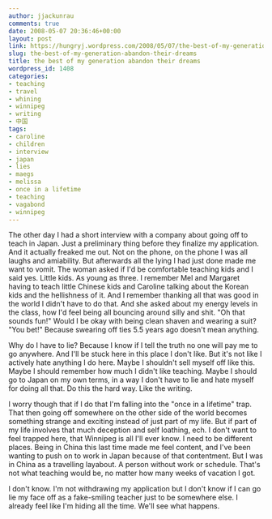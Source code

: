 ```yaml
---
author: jjackunrau
comments: true
date: 2008-05-07 20:36:46+00:00
layout: post
link: https://hungryj.wordpress.com/2008/05/07/the-best-of-my-generation-abandon-their-dreams/
slug: the-best-of-my-generation-abandon-their-dreams
title: the best of my generation abandon their dreams
wordpress_id: 1408
categories:
- teaching
- travel
- whining
- winnipeg
- writing
- 中国
tags:
- caroline
- children
- interview
- japan
- lies
- maegs
- melissa
- once in a lifetime
- teaching
- vagabond
- winnipeg
---
```


The other day I had a short interview with a company about going off to teach in Japan. Just a preliminary thing before they finalize my application. And it actually freaked me out. Not on the phone, on the phone I was all laughs and amiability. But afterwards all the lying I had just done made me want to vomit. The woman asked if I'd be comfortable teaching kids and I said yes. Little kids. As young as three. I remember Mel and Margaret having to teach little Chinese kids and Caroline talking about the Korean kids and the hellishness of it. And I remember thanking all that was good in the world I didn't have to do that. And she asked about my energy levels in the class, how I'd feel being all bouncing around silly and shit. "Oh that sounds fun!" Would I be okay with being clean shaven and wearing a suit? "You bet!" Because swearing off ties 5.5 years ago doesn't mean anything.

Why do I have to lie? Because I know if I tell the truth no one will pay me to go anywhere. And I'll be stuck here in this place I don't like. But it's not like I actively hate anything I do here. Maybe I shouldn't sell myself off like this. Maybe I should remember how much I didn't like teaching. Maybe I should go to Japan on my own terms, in a way I don't have to lie and hate myself for doing all that. Do this the hard way. Like the writing.

I worry though that if I do that I'm falling into the "once in a lifetime" trap. That then going off somewhere on the other side of the world becomes something strange and exciting instead of just part of my life. But if part of my life involves that much deception and self loathing, ech. I don't want to feel trapped here, that Winnipeg is all I'll ever know. I need to be different places. Being in China this last time made me feel content, and I've been wanting to push on to work in Japan because of that contentment. But I was in China as a travelling layabout. A person without work or schedule. That's not what teaching would be, no matter how many weeks of vacation I got.

I don't know. I'm not withdrawing my application but I don't know if I can go lie my face off as a fake-smiling teacher just to be somewhere else. I already feel like I'm hiding all the time. We'll see what happens.
